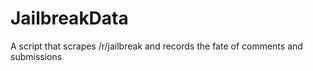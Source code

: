 # JailbreakData
A script that scrapes /r/jailbreak and records the fate of comments and submissions
